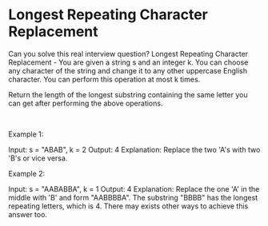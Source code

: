 # Longest Repeating Character Replacement

Can you solve this real interview question? Longest Repeating Character Replacement - You are given a string s and an integer k. You can choose any character of the string and change it to any other uppercase English character. You can perform this operation at most k times.

Return the length of the longest substring containing the same letter you can get after performing the above operations.

 

Example 1:


Input: s = "ABAB", k = 2
Output: 4
Explanation: Replace the two 'A's with two 'B's or vice versa.


Example 2:


Input: s = "AABABBA", k = 1
Output: 4
Explanation: Replace the one 'A' in the middle with 'B' and form "AABBBBA".
The substring "BBBB" has the longest repeating letters, which is 4.
There may exists other ways to achieve this answer too.